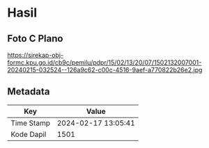 # Hasil

## Foto C Plano

https://sirekap-obj-formc.kpu.go.id/cb9c/pemilu/pdpr/15/02/13/20/07/1502132007001-20240215-032524--126a9c62-c00c-4516-9aef-a770822b26e2.jpg


## Metadata

| Key        | Value               |
| ---------- | ------------------- |
| Time Stamp | 2024-02-17 13:05:41 |
| Kode Dapil | 1501                |



